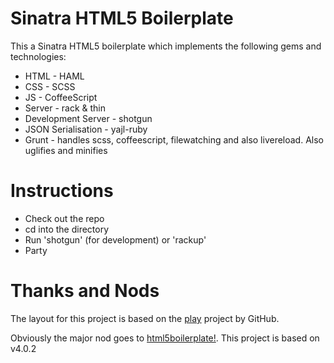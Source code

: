 # Sinatra HTML5 Boilerplate

This a Sinatra HTML5 boilerplate which implements the following gems and technologies:
* HTML - HAML
* CSS - SCSS
* JS - CoffeeScript
* Server - rack & thin
* Development Server - shotgun
* JSON Serialisation - yajl-ruby
* Grunt - handles scss, coffeescript, filewatching and also livereload. Also uglifies and minifies

# Instructions
* Check out the repo
* cd into the directory
* Run 'shotgun' (for development) or 'rackup'
* Party

# Thanks and Nods

The layout for this project is based on the [play](https://github.com/play/play) project by GitHub.

Obviously the major nod goes to [html5boilerplate!](http://html5boilerplate.com/). This project is based on v4.0.2

